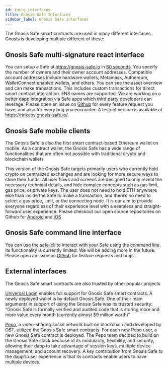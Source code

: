 ```yaml
---
id: intro_interfaces
title: Gnosis Safe Interfaces
sidebar_label: Gnosis Safe Interfaces
---
```


The Gnosis Safe smart contracts are used in many different interfaces. Gnosis is developing multiple different of these:

## Gnosis Safe multi-signature react interface

You can setup a Safe at https://gnosis-safe.io in [60 seconds](https://twitter.com/econoar/status/1194731123340763136?s=20). You specify the number of owners and their owner account addresses. Compatible account addresses include hardware wallets, Metamask, Authereum, WalletConnect enabled wallets, and others. You can see the asset overview and can make transactions. This includes custom transactions for direct smart contract interaction. ENS names are supported. We are working on a better dapp integration via Safe apps which third party developers can leverage. Please open an issue on [Github](https://github.com/gnosis/safe-react/issues/) for every feature request you have, and also for every bug you encounter. A testnet version is available at https://rinkeby.gnosis-safe.io/.

## Gnosis Safe mobile clients

The Gnosis Safe is also the first smart contract-based Ethereum wallet on mobile. As a contract wallet, the Gnosis Safe has a wide range of functionalities that are often not possible with traditional crypto and blockchain wallets.

This version of the Gnosis Safe targets primarily users who currently hold crypto on centralized exchanges and are looking for more secure ways to store their funds. All user flows and screens are designed to only reveal the necessary technical details, and hide complex concepts such as gas limit, gas price, or private keys. The user does not need to hold ETH anywhere else than inside the Safe to make a transaction, and there’s no need to select a gas price, limit, or the connecting node. It is our aim to provide everyone regardless of their experience level with a seamless and straight-forward user experience. Please checkout our open source repositories on Github for [Android](https://github.com/gnosis/safe-android/) and [iOS](https://github.com/gnosis/safe-ios/)

## Gnosis Safe command line interface

You can use the [safe-cli](https://github.com/gnosis/safe-cli/) to interact with your Safe using the command line. Its functionality is currently limited. We will be adding more in the future. Please open an issue on [Github](https://github.com/gnosis/safe-cli/issues/) for feature requests and bugs.

## External interfaces

The Gnosis Safe smart contracts are also trusted by other popular projects

[Universal Login](https://medium.com/universal-ethereum/universal-login-beta-3-gnosis-safe-support-more-9b72be0e01f8) enables full support for Gnosis Safe smart contracts. A newly deployed wallet is by default Gnosis Safe. One of their main arguments in support of using the Gnosis Safe was its trusted security: 
“Gnosis Safe is formally verified and audited code that is storing more and more value every month (currently almost $9 million worth)”

[Pepo](https://blog.gnosis.pm/network-effects-gnosis-safe-and-pepo-the-new-dapp-for-the-crypto-community-3b8160e62898), a video-sharing social network built on blockchain and developed by OST, utilized the Gnosis Safe smart contracts. For each new Pepo user, a new Gnosis Safe contract is deployed. The Pepo team decided to build on the Gnosis Safe stack because of its modularity, flexibility, and security, allowing their dapp to take advantage of session keys, multiple device management, and account recovery. A key contribution from Gnosis Safe to the dapp’s user experience is that its contracts enable users to have multiple devices.
